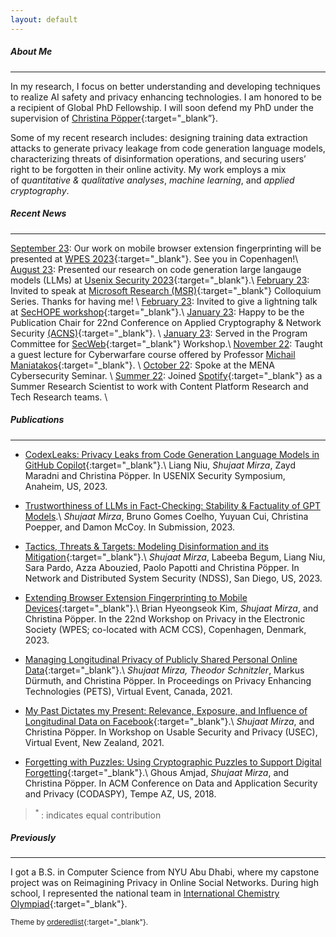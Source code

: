 ```yaml
---
layout: default
---
```


##### About Me
* * *

In my research, I focus on better understanding and developing techniques to realize AI safety and privacy enhancing technologies. I am honored to be a recipient of Global PhD Fellowship. I will soon defend my PhD under the supervision of [Christina Pöpper](http://poepper.net){:target="_blank”}.

Some of my recent research includes: designing training data extraction attacks to generate privacy leakage from code generation language models, characterizing threats of disinformation operations, and securing users’ right to be forgotten in their online activity. My work employs a mix of _quantitative & qualitative analyses_, _machine learning_, and _applied cryptography_.


##### Recent News
* * * 
<u>September 23</u>: Our work on mobile browser extension fingerprinting will be presented at [WPES 2023](https://www.wpes2023.conf.kth.se/accepted.html){:target="_blank"}. See you in Copenhagen!\\
<u>August 23</u>: Presented our research on code generation large langauge models (LLMs) at [Usenix Security 2023](https://www.usenix.org/conference/usenixsecurity23/technical-sessions){:target="_blank"}.\\
<u>February 23</u>: Invited to speak at [Microsoft Research (MSR)](https://www.linkedin.com/feed/update/urn:li:activity:7034514423289364480/){:target="_blank"} Colloquium Series. Thanks for having me! \\
<u>February 23</u>: Invited to give a lightning talk at [SecHOPE workshop](https://sechope23.github.io){:target="_blank"}.\\
<u>January 23</u>: Happy to be the Publication Chair for 22nd Conference on Applied Cryptography & Network Security [(ACNS)](https://wp.nyu.edu/acns2024/organization/){:target="_blank"}. \\
<u>January 23</u>: Served in the Program Committee for [SecWeb](https://secweb.work/2023.html){:target="_blank"} Workshop.\\
<u>November 22</u>: Taught a guest lecture for Cyberwarfare course offered by Professor [Michail Maniatakos](https://nyuad.nyu.edu/en/academics/divisions/engineering/faculty/michail-maniatakos.html){:target="_blank"}. \\
<u>October 22</u>: Spoke at the MENA Cybersecurity Seminar. \\
<u>Summer 22</u>: Joined [Spotify](https://research.atspotify.com/){:target="_blank"} as a Summer Research Scientist to work with Content Platform Research and Tech Research teams. \\


<!--
<u>Summer 22</u>: Our paper on threat modeling of disinfomation campaigns has been accepted at [NDSS 2023](https://www.ndss-symposium.org/ndss2023/){:target="_blank"}.
<u>Fall 21</u>: Delivered three guest lectures on Network Flows for Algorithms undergraduate course at NYU. \\
<u>July 21</u>: Served as a Publication Chair at [ACM WiSec 2021](https://sites.nyuad.nyu.edu/wisec21/organization/){:target="_blank"}.

<u>June 21</u>: Presented our work on Longitudinal Privacy at PETS Symposium. Video of the talk can be found [here](https://www.youtube.com/watch?v=qPLFUaZKSJM){:target="_blank"}. 
-->
<!--
<u>Spring 22</u>: Taught recitation sections of Introduction to Computer Science undergraduate course. \\

<u>January 23</u>: Served as an external reviewer of proceedings on Privacy Enhancing Technologies (PETS) 2023.\\
\\
<u>May 21</u>: Delivered a talk on our work about Longitudinal Privacy on Facebook at [USEC 2021](http://www.usablesecurity.net/USEC/usec21/){:target="_blank"}.
 \\
<u>Fall 20</u>: Passed my Depth Qualifying Exam with committee members Joseph Bonneau, Rachel Greenstadt and Christina Pöpper. 
-->

##### Publications
* * * 

<!--
###### In Review/ Preparation

* [Trustworthiness of LLMs in Fact-Checking: Stability & Factuality of GPT Models]().\\
*Shujaat Mirza*, Bruno Gomes Coelho, Yuyuan Cui, Christina Poepper, and Damon McCoy. In Submission, 2023.


###### Peer Reviewed
-->

* [CodexLeaks: Privacy Leaks from Code Generation Language Models in GitHub Copilot](papers/codexleaks.pdf){:target="_blank"}.\\
Liang Niu, *Shujaat Mirza*, Zayd Maradni and Christina Pöpper. In USENIX Security Symposium, Anaheim, US, 2023.

* [Trustworthiness of LLMs in Fact-Checking: Stability & Factuality of GPT Models]().\\
*Shujaat Mirza*, Bruno Gomes Coelho, Yuyuan Cui, Christina Poepper, and Damon McCoy. In Submission, 2023.

* [Tactics, Threats & Targets: Modeling Disinformation and its Mitigation](papers/disinfo_threat_ndss23.pdf){:target="_blank"}.\\
*Shujaat Mirza*, Labeeba Begum, Liang Niu, Sara Pardo, Azza Abouzied, Paolo Papotti and Christina Pöpper. In Network and Distributed System Security (NDSS), San Diego, US, 2023. 

* [Extending Browser Extension Fingerprinting to Mobile Devices](papers/wpes23.pdf){:target="_blank"}.\\
Brian Hyeongseok Kim, *Shujaat Mirza*, and Christina Pöpper. In the 22nd Workshop on Privacy in the Electronic Society (WPES; co-located with ACM CCS), Copenhagen, Denmark, 2023.

* [Managing Longitudinal Privacy of Publicly Shared Personal Online Data](https://petsymposium.org/popets/2021/popets-2021-0013.pdf){:target="_blank"}.\\
*Shujaat Mirza*<sup>*</sup>, Theodor Schnitzler<sup>*</sup>, Markus Dürmuth, and Christina Pöpper. In Proceedings on Privacy Enhancing Technologies (PETS), Virtual Event, Canada, 2021. 

* [My Past Dictates my Present: Relevance, Exposure, and Influence of Longitudinal Data on Facebook](https://www.ndss-symposium.org/ndss-paper/auto-draft-181/){:target="_blank"}.\\
*Shujaat Mirza*, and Christina Pöpper. In Workshop on Usable Security and Privacy (USEC), Virtual Event, New Zealand, 2021.

* [Forgetting with Puzzles: Using Cryptographic Puzzles to Support Digital Forgetting](https://dl.acm.org/doi/10.1145/3176258.3176327){:target="_blank"}.\\
Ghous Amjad, *Shujaat Mirza*, and Christina Pöpper.  In ACM Conference on Data and Application Security and Privacy (CODASPY), Tempe AZ, US, 2018.

> <sup> * </sup>: indicates equal contribution

##### Previously
* * * 

I got a B.S. in Computer Science from NYU Abu Dhabi, where my capstone project was on Reimagining Privacy in Online Social Networks. During high school, I represented the national team in [International Chemistry Olympiad](https://en.wikipedia.org/wiki/International_Chemistry_Olympiad){:target="_blank"}.


<sub>Theme by [orderedlist](https://github.com/orderedlist){:target="_blank"}.</sub>


<!--
Text can be **bold**, _italic_, or ~~strikethrough~~.

[Link to another page](./another-page.html).

There should be whitespace between paragraphs.

There should be whitespace between paragraphs. We recommend including a README, or a file with information about your project.

# Header 1

This is a normal paragraph following a header. GitHub is a code hosting platform for version control and collaboration. It lets you and others work together on projects from anywhere.

## Header 2

> This is a blockquote following a header.
>
> When something is important enough, you do it even if the odds are not in your favor.

### Header 3

```js
// Javascript code with syntax highlighting.
var fun = function lang(l) {
  dateformat.i18n = require('./lang/' + l)
  return true;
}
```

```ruby
# Ruby code with syntax highlighting
GitHubPages::Dependencies.gems.each do |gem, version|
  s.add_dependency(gem, "= #{version}")
end
```

#### Header 4

*   This is an unordered list following a header.
*   This is an unordered list following a header.
*   This is an unordered list following a header.

##### Header 5

1.  This is an ordered list following a header.
2.  This is an ordered list following a header.
3.  This is an ordered list following a header.

###### Header 6

| head1        | head two          | three |
|:-------------|:------------------|:------|
| ok           | good swedish fish | nice  |
| out of stock | good and plenty   | nice  |
| ok           | good `oreos`      | hmm   |
| ok           | good `zoute` drop | yumm  |

### There's a horizontal rule below this.

* * *

### Here is an unordered list:

*   Item foo
*   Item bar
*   Item baz
*   Item zip

### And an ordered list:

1.  Item one
1.  Item two
1.  Item three
1.  Item four

### And a nested list:

- level 1 item
  - level 2 item
  - level 2 item
    - level 3 item
    - level 3 item
- level 1 item
  - level 2 item
  - level 2 item
  - level 2 item
- level 1 item
  - level 2 item
  - level 2 item
- level 1 item

### Small image

![Octocat](https://github.githubassets.com/images/icons/emoji/octocat.png)

### Large image

![Branching](https://guides.github.com/activities/hello-world/branching.png)


### Definition lists can be used with HTML syntax.

<dl>
<dt>Name</dt>
<dd>Godzilla</dd>
<dt>Born</dt>
<dd>1952</dd>
<dt>Birthplace</dt>
<dd>Japan</dd>
<dt>Color</dt>
<dd>Green</dd>
</dl>

```
Long, single-line code blocks should not wrap. They should horizontally scroll if they are too long. This line should be long enough to demonstrate this.
```

```
The final element.
```
 -->